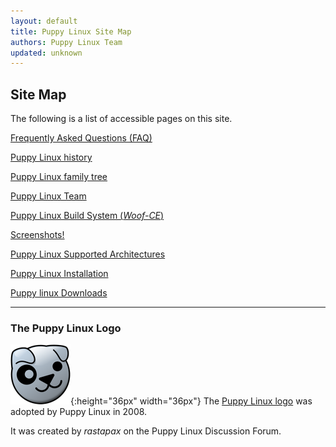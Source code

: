```yaml
---
layout: default
title: Puppy Linux Site Map
authors: Puppy Linux Team
updated: unknown
---
```

## Site Map

The following is a list of accessible pages on this site.

[Frequently Asked Questions (FAQ)](faq.html)

[Puppy Linux history](history.html)

[Puppy Linux family tree](family-tree.html)

[Puppy Linux Team](team.html)

[Puppy Linux Build System (_Woof-CE_)](woof-ce.html)

[Screenshots!](screenshots.html)

[Puppy Linux Supported Architectures](arch.html)

[Puppy Linux Installation](install.html)

[Puppy linux Downloads](download.html)

---

### The Puppy Linux Logo

![Puppy Logo](c/puppylogo96.png){:height="36px" width="36px"} 
The [Puppy Linux logo](#logo) was adopted by Puppy Linux in 2008.

It was created by _rastapax_ on the Puppy Linux Discussion Forum.
